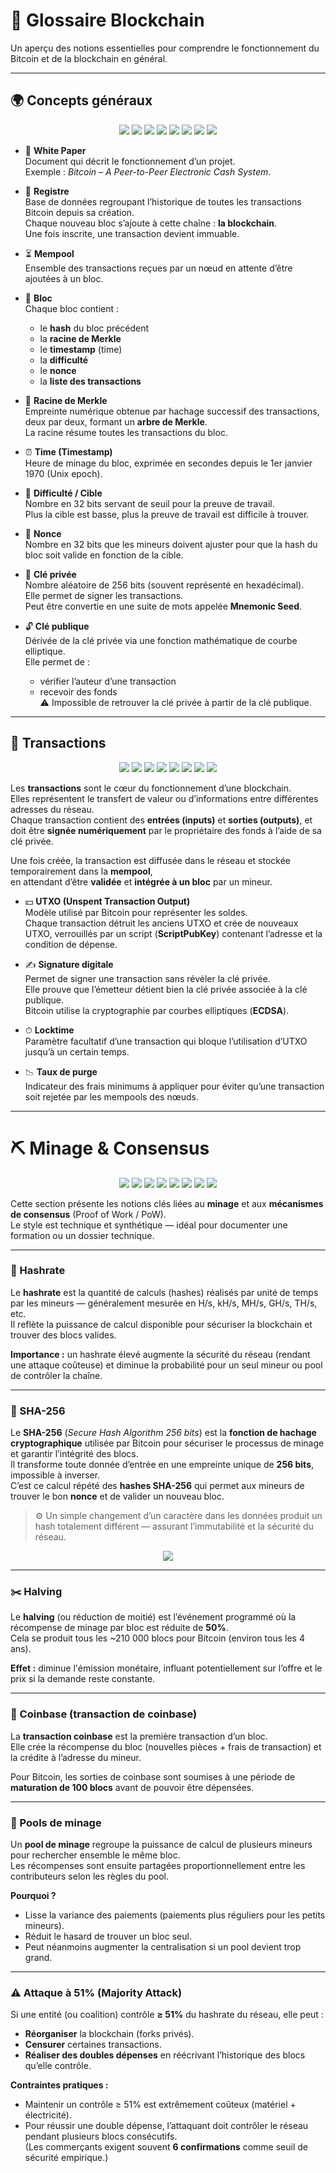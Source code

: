 # 📘 Glossaire Blockchain

Un aperçu des notions essentielles pour comprendre le fonctionnement du Bitcoin et de la blockchain en général.

---

## 🌍 Concepts généraux

<p align="center">
  <img src="https://img.shields.io/badge/Blockchain-FF8C00?style=for-the-badge&logo=blockchaindotcom&logoColor=white" />
  <img src="https://img.shields.io/badge/Cryptocurrency-FFD43B?style=for-the-badge&logo=bitcoin&logoColor=000000" />
  <img src="https://img.shields.io/badge/Smart%20Contracts-6f42c1?style=for-the-badge&logo=solidity&logoColor=white" />
  <img src="https://img.shields.io/badge/Decentralization-00BFA6?style=for-the-badge&logo=databricks&logoColor=white" />
  <img src="https://img.shields.io/badge/Tokenomics-9932CC?style=for-the-badge&logo=stackshare&logoColor=white" />
  <img src="https://img.shields.io/badge/Web3-0A66C2?style=for-the-badge&logo=web3dotjs&logoColor=white" />
  <img src="https://img.shields.io/badge/Cryptography-008080?style=for-the-badge&logo=protonmail&logoColor=white" />
  <img src="https://img.shields.io/badge/Distributed%20Ledger-2DD4BF?style=for-the-badge&logo=hyperledger&logoColor=white" />
</p>



- 📄 **White Paper**  
  Document qui décrit le fonctionnement d’un projet.  
  Exemple : *Bitcoin – A Peer-to-Peer Electronic Cash System*.

- 📖 **Registre**  
  Base de données regroupant l’historique de toutes les transactions Bitcoin depuis sa création.  
  Chaque nouveau bloc s’ajoute à cette chaîne : **la blockchain**.  
  Une fois inscrite, une transaction devient immuable.

- ⏳ **Mempool**  
  Ensemble des transactions reçues par un nœud en attente d’être ajoutées à un bloc.

- 🧱 **Bloc**  
  Chaque bloc contient :  
  - le **hash** du bloc précédent  
  - la **racine de Merkle**  
  - le **timestamp** (time)  
  - la **difficulté**  
  - le **nonce**  
  - la **liste des transactions**

- 🌲 **Racine de Merkle**  
  Empreinte numérique obtenue par hachage successif des transactions, deux par deux, formant un **arbre de Merkle**.  
  La racine résume toutes les transactions du bloc.

- ⏰ **Time (Timestamp)**  
  Heure de minage du bloc, exprimée en secondes depuis le 1er janvier 1970 (Unix epoch).

- 🎯 **Difficulté / Cible**  
  Nombre en 32 bits servant de seuil pour la preuve de travail.  
  Plus la cible est basse, plus la preuve de travail est difficile à trouver.

- 🔢 **Nonce**  
  Nombre en 32 bits que les mineurs doivent ajuster pour que la hash du bloc soit valide en fonction de la cible.

- 🔑 **Clé privée**  
  Nombre aléatoire de 256 bits (souvent représenté en hexadécimal).  
  Elle permet de signer les transactions.  
  Peut être convertie en une suite de mots appelée **Mnemonic Seed**.

- 🔓 **Clé publique**  
  Dérivée de la clé privée via une fonction mathématique de courbe elliptique.  
  Elle permet de :  
  - vérifier l’auteur d’une transaction  
  - recevoir des fonds  
  ⚠️ Impossible de retrouver la clé privée à partir de la clé publique.

---

## 🔄 Transactions

<p align="center">
  <img src="https://img.shields.io/badge/Transactions-4ade80?style=for-the-badge&logo=bitcoinsv&logoColor=white" />
  <img src="https://img.shields.io/badge/UTXO-16a34a?style=for-the-badge&logo=bitcoin&logoColor=white" />
  <img src="https://img.shields.io/badge/Signatures%20Numériques-2563eb?style=for-the-badge&logo=keybase&logoColor=white" />
  <img src="https://img.shields.io/badge/Adresses-7e22ce?style=for-the-badge&logo=qrcode&logoColor=white" />
  <img src="https://img.shields.io/badge/Frais%20de%20Transaction-f97316?style=for-the-badge&logo=moneygram&logoColor=white" />
  <img src="https://img.shields.io/badge/Mempool-f59e0b?style=for-the-badge&logo=databricks&logoColor=white" />
  <img src="https://img.shields.io/badge/Bloc-0284c7?style=for-the-badge&logo=codesandbox&logoColor=white" />
  <img src="https://img.shields.io/badge/Validation-059669?style=for-the-badge&logo=vercel&logoColor=white" />
</p>

Les **transactions** sont le cœur du fonctionnement d’une blockchain.  
Elles représentent le transfert de valeur ou d’informations entre différentes adresses du réseau.  
Chaque transaction contient des **entrées (inputs)** et **sorties (outputs)**, et doit être **signée numériquement** par le propriétaire des fonds à l’aide de sa clé privée.

Une fois créée, la transaction est diffusée dans le réseau et stockée temporairement dans la **mempool**,  
en attendant d’être **validée** et **intégrée à un bloc** par un mineur.


- 💵 **UTXO (Unspent Transaction Output)**  
  Modèle utilisé par Bitcoin pour représenter les soldes.  
  Chaque transaction détruit les anciens UTXO et crée de nouveaux UTXO, verrouillés par un script (**ScriptPubKey**) contenant l’adresse et la condition de dépense.

- ✍️ **Signature digitale**  
  Permet de signer une transaction sans révéler la clé privée.  
  Elle prouve que l’émetteur détient bien la clé privée associée à la clé publique.  
  Bitcoin utilise la cryptographie par courbes elliptiques (**ECDSA**).

- ⏱ **Locktime**  
  Paramètre facultatif d’une transaction qui bloque l’utilisation d’UTXO jusqu’à un certain temps.

- 📉 **Taux de purge**  
  Indicateur des frais minimums à appliquer pour éviter qu’une transaction soit rejetée par les mempools des nœuds.

---

# ⛏️ Minage & Consensus


<p align="center">
  <img src="https://img.shields.io/badge/Bitcoin-ffd43b?style=for-the-badge&logo=bitcoin&logoColor=000000" />
  <img src="https://img.shields.io/badge/Proof%20of%20Work-999?style=for-the-badge&logo=bitcoin&logoColor=white" />
  <img src="https://img.shields.io/badge/SHA--256-4b8bbe?style=for-the-badge&logo=sha256&logoColor=white" />
  <img src="https://img.shields.io/badge/Hashrate-0ea5e9?style=for-the-badge&logo=serverfault&logoColor=white" />
  <img src="https://img.shields.io/badge/Halving-f43f5e?style=for-the-badge&logo=timer&logoColor=white" />
  <img src="https://img.shields.io/badge/Coinbase%20Tx-6d28d9?style=for-the-badge&logo=coinbase&logoColor=white" />
  <img src="https://img.shields.io/badge/Pools%20de%20Minage-10b981?style=for-the-badge&logo=databricks&logoColor=white" />
  <img src="https://img.shields.io/badge/Attaque%2051%25-ef4444?style=for-the-badge&logo=alert&logoColor=white" />
</p>



Cette section présente les notions clés liées au **minage** et aux **mécanismes de consensus** (Proof of Work / PoW).  
Le style est technique et synthétique — idéal pour documenter une formation ou un dossier technique.

---

### 🔢 Hashrate

Le **hashrate** est la quantité de calculs (hashes) réalisés par unité de temps par les mineurs — généralement mesurée en H/s, kH/s, MH/s, GH/s, TH/s, etc.  
Il reflète la puissance de calcul disponible pour sécuriser la blockchain et trouver des blocs valides.

**Importance :** un hashrate élevé augmente la sécurité du réseau (rendant une attaque coûteuse) et diminue la probabilité pour un seul mineur ou pool de contrôler la chaîne.

---

### 🔐 SHA-256

Le **SHA-256** (*Secure Hash Algorithm 256 bits*) est la **fonction de hachage cryptographique** utilisée par Bitcoin pour sécuriser le processus de minage et garantir l’intégrité des blocs.  
Il transforme toute donnée d’entrée en une empreinte unique de **256 bits**, impossible à inverser.  
C’est ce calcul répété des **hashes SHA-256** qui permet aux mineurs de trouver le bon **nonce** et de valider un nouveau bloc.

> ⚙️ Un simple changement d’un caractère dans les données produit un hash totalement différent — assurant l’immutabilité et la sécurité du réseau.

<p align="center">
  <img src="https://img.shields.io/badge/SHA--256-4b8bbe?style=for-the-badge&logo=shield&logoColor=white" />
</p>

---

### ✂️ Halving

Le **halving** (ou réduction de moitié) est l’événement programmé où la récompense de minage par bloc est réduite de **50%**.  
Cela se produit tous les ~210 000 blocs pour Bitcoin (environ tous les 4 ans).

**Effet :** diminue l'émission monétaire, influant potentiellement sur l’offre et le prix si la demande reste constante.

---

### 🧾 Coinbase (transaction de coinbase)

La **transaction coinbase** est la première transaction d’un bloc.  
Elle crée la récompense du bloc (nouvelles pièces + frais de transaction) et la crédite à l’adresse du mineur.

Pour Bitcoin, les sorties de coinbase sont soumises à une période de **maturation de 100 blocs** avant de pouvoir être dépensées.

---

### 🤝 Pools de minage

Un **pool de minage** regroupe la puissance de calcul de plusieurs mineurs pour rechercher ensemble le même bloc.  
Les récompenses sont ensuite partagées proportionnellement entre les contributeurs selon les règles du pool.

**Pourquoi ?**
- Lisse la variance des paiements (paiements plus réguliers pour les petits mineurs).
- Réduit le hasard de trouver un bloc seul.
- Peut néanmoins augmenter la centralisation si un pool devient trop grand.

---

### ⚠️ Attaque à 51% (Majority Attack)

Si une entité (ou coalition) contrôle **≥ 51%** du hashrate du réseau, elle peut :

- **Réorganiser** la blockchain (forks privés).
- **Censurer** certaines transactions.
- **Réaliser des doubles dépenses** en réécrivant l’historique des blocs qu’elle contrôle.

**Contraintes pratiques :**
- Maintenir un contrôle ≥ 51% est extrêmement coûteux (matériel + électricité).
- Pour réussir une double dépense, l’attaquant doit contrôler le réseau pendant plusieurs blocs consécutifs.  
  (Les commerçants exigent souvent **6 confirmations** comme seuil de sécurité empirique.)



